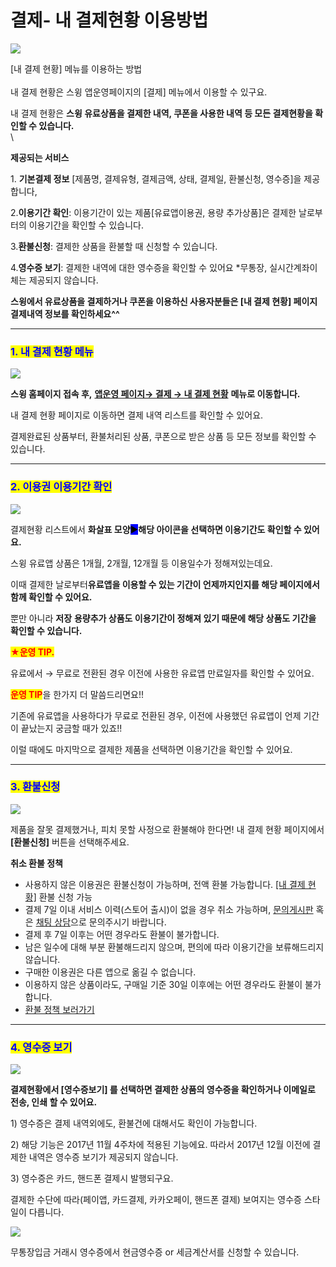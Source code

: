 # 결제- 내 결제현황 이용방법

![](https://wp.swing2app.co.kr/wp-content/uploads/2018/10/%EA%B2%B0%EC%A0%9C%ED%98%84%ED%99%A9-%EC%A0%9C%EB%AA%A9.png)

\[내 결제 현황] 메뉴를 이용하는 방법\
&#x20;\
내 결제 현황은 스윙 앱운영페이지의 \[결제] 메뉴에서 이용할 수 있구요.

내 결제 현황은 **스윙 유료상품을 결제한 내역, 쿠폰을 사용한 내역 등 모든 결제현황을 확인할 수 있습니다.**\
&#x20;\


&#x20;**제공되는 서비스**

1\. **기본결제 정보** \[제품명, 결제유형, 결제금액, 상태, 결제일, 환불신청, 영수증]을 제공합니다,

2.**이용기간 확인**: 이용기간이 있는 제품\[유료앱이용권, 용량 추가상품]은 결제한 날로부터의 이용기간을 확인할 수 있습니다.

3.**환불신청**: 결제한 상품을 환불할 때 신청할 수 있습니다.

4.**영수증 보기**: 결제한 내역에 대한 영수증을 확인할 수 있어요 \*무통장, 실시간계좌이체는 제공되지 않습니다.

**스윙에서 유료상품을 결제하거나 쿠폰을 이용하신 사용자분들은 \[내 결제 현황] 페이지 결제내역 정보를 확인하세요^^**

***

### &#x20;<mark style="color:blue;">**1. 내 결제 현황 메뉴**</mark>

![](https://wp.swing2app.co.kr/wp-content/uploads/2018/10/%EA%B2%B0%EC%A0%9C%ED%98%84%ED%99%A9.png)

**스윙 홈페이지 접속 후,** [**앱운영 페이지→ 결제 → 내 결제 현황**](https://www.swing2app.co.kr/view/payment\_list) **메뉴로 이동합니다.**

내 결제 현황 페이지로 이동하면 결제 내역 리스트를 확인할 수 있어요.

결제완료된 상품부터, 환불처리된 상품, 쿠폰으로 받은 상품 등 모든 정보를 확인할 수 있습니다.&#x20;

***

### <mark style="color:blue;">**2. 이용권 이용기간 확인**</mark>

![](https://wp.swing2app.co.kr/wp-content/uploads/2018/10/%EA%B2%B0%EC%A0%9C%ED%98%84%ED%99%A92.png)

결제현황 리스트에서 **화살표 모양**<mark style="background-color:blue;">▶</mark>**해당 아이콘을 선택하면 이용기간도 확인할 수 있어요.**

스윙 유료앱 상품은 1개월, 2개월, 12개월 등 이용일수가 정해져있는데요.

이때 결제한 날로부터**유료앱을 이용할 수 있는 기간이 언제까지인지를 해당 페이지에서 함께 확인할 수 있어요.**

뿐만 아니라 **저장** **용량추가 상품도 이용기간이 정해져 있기 때문에 해당 상품도 기간을 확인할 수 있습니다.**

&#x20;

<mark style="color:red;">**★운영 TIP.**</mark>

유료에서 → 무료로 전환된 경우 이전에 사용한 유료앱 만료일자를 확인할 수 있어요.

<mark style="color:red;">**운영 TIP**</mark>을 한가지 더 말씀드리면요!!

기존에 유료앱을 사용하다가 무료로 전환된 경우, 이전에 사용했던 유료앱이 언제 기간이 끝났는지 궁금할 때가 있죠!!

이럴 때에도 마지막으로 결제한 제품을 선택하면 이용기간을 확인할 수 있어요.

***

### &#x20;<mark style="color:blue;">**3. 환불신청**</mark>

![](https://wp.swing2app.co.kr/wp-content/uploads/2018/10/%EA%B2%B0%EC%A0%9C%ED%98%84%ED%99%A94.png)

제품을 잘못 결제했거나, 피치 못할 사정으로 환불해야 한다면! 내 결제 현황 페이지에서 **\[환불신청]** 버튼을 선택해주세요.



**취소 환불 정책**

* 사용하지 않은 이용권은 환불신청이 가능하며, 전액 환불 가능합니다.  [\[내 결제 현황\]](http://www.swing2app.co.kr/view/payment\_list) 환불 신청 가능
* 결제 7일 이내 서비스 이력(스토어 출시)이 없을 경우 취소 가능하며, [문의게시판](http://www.swing2app.co.kr/view/service\_qa) 혹은 [채팅 상담](https://direct.lc.chat/12036120/)으로 문의주시기 바랍니다.
* 결제 후 7일 이후는 어떤 경우라도 환불이 불가합니다.
* 남은 일수에 대해 부분 환불해드리지 않으며, 편의에 따라 이용기간을 보류해드리지 않습니다.
* 구매한 이용권은 다른 앱으로 옮길 수 없습니다.&#x20;
* 이용하지 않은 상품이라도, 구매일 기준 30일 이후에는 어떤 경우라도 환불이 불가합니다.
* [환불 정책 보러가기](https://documentation.swing2app.co.kr/terms/user-protocol)



***



### <mark style="color:blue;">**4. 영수증 보기**</mark>

![](https://wp.swing2app.co.kr/wp-content/uploads/2018/10/%EA%B2%B0%EC%A0%9C%ED%98%84%ED%99%A95.png)

**결제현황에서 \[영수증보기] 를 선택하면 결제한 상품의 영수증을 확인하거나 이메일로 전송, 인쇄 할 수 있어요.**

1\) 영수증은 결제 내역외에도, 환불건에 대해서도 확인이 가능합니다.

2\) 해당 기능은 2017년 11월 4주차에 적용된 기능에요. 따라서 2017년 12월 이전에 결제한 내역은 영수증 보기가 제공되지 않습니다.&#x20;

3\) 영수증은 카드, 핸드폰 결제시 발행되구요.

결제한 수단에 따라(페이앱, 카드결제, 카카오페이, 핸드폰 결제) 보여지는 영수증 스타일이 다릅니다.



![](https://wp.swing2app.co.kr/wp-content/uploads/2018/10/%EA%B2%B0%EC%A0%9C%ED%98%84%ED%99%A96.png)

무통장입금 거래시 영수증에서 현금영수증 or 세금계산서를 신청할 수 있습니다.
